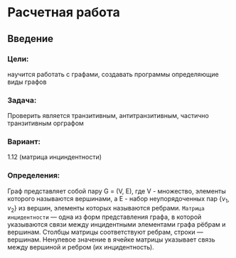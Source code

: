 # Расчетная работа 
## Введение

### Цели: 
научится работать с графами, создавать программы определяющие виды графов

### Задача: 
Проверить является транзитивным, антитранзитивным, частично транзитивным орграфом

### Вариант: 
1.12 (матрица инциндентности)

### Определения:
Граф представляет собой пару G = (V, E), где V - множество, элементы которого называются вершинами, а E - набор неупорядоченных пар $\{v_1,v_2\}$ из вершин, элементы которых называются ребрами.
`Матрица инцидентности` — одна из форм представления графа, в которой указываются связи между инцидентными элементами графа рёбрам и вершинам. Столбцы матрицы соответствуют ребрам, строки — вершинам. Ненулевое значение в ячейке матрицы указывает связь между вершиной и ребром (их инцидентность).

